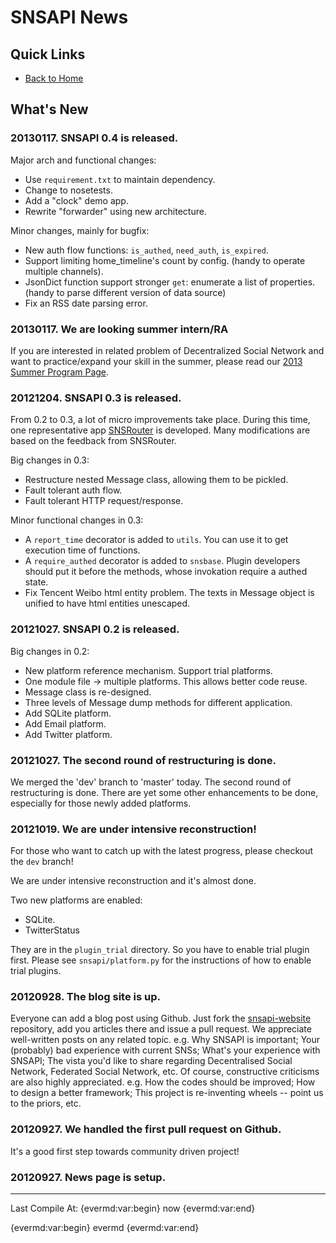 # SNSAPI News

## Quick Links

   * [Back to Home](../index.html)

## What's New

### 20130117. SNSAPI 0.4 is released. 

Major arch and functional changes:

   * Use `requirement.txt` to maintain dependency. 
   * Change to nosetests. 
   * Add a "clock" demo app. 
   * Rewrite "forwarder" using new architecture. 

Minor changes, mainly for bugfix:

   * New auth flow functions: `is_authed`, `need_auth`, `is_expired`. 
   * Support limiting home_timeline's count by config. (handy to operate multiple channels). 
   * JsonDict function support stronger `get`: enumerate a list of properties. (handy to parse different version of data source)
   * Fix an RSS date parsing error. 

### 20130117. We are looking summer intern/RA

If you are interested in related problem of Decentralized Social Network
and want to practice/expand your skill in the summer,
please read our
[2013 Summer Program Page](../2013summer/index.html).

### 20121204. SNSAPI 0.3 is released. 

From 0.2 to 0.3, a lot of micro improvements take place. 
During this time, one representative app 
[SNSRouter](https://github.com/hupili/sns-router)
is developed. 
Many modifications are based on the feedback from SNSRouter.

Big changes in 0.3:

   * Restructure nested Message class, 
   allowing them to be pickled. 
   * Fault tolerant auth flow. 
   * Fault tolerant HTTP request/response. 

Minor functional changes in 0.3:

   * A `report_time` decorator is added to `utils`.
   You can use it to get execution time of functions. 
   * A `require_authed` decorator is added to `snsbase`. 
   Plugin developers should put it before the methods, 
   whose invokation require a authed state. 
   * Fix Tencent Weibo html entity problem. 
   The texts in Message object is unified to have html entities unescaped. 

### 20121027. SNSAPI 0.2 is released. 

Big changes in 0.2:

   * New platform reference mechanism. 
   Support trial platforms. 
   * One module file -> multiple platforms. 
   This allows better code reuse. 
   * Message class is re-designed. 
   * Three levels of Message dump methods for different application. 
   * Add SQLite platform. 
   * Add Email platform. 
   * Add Twitter platform. 

### 20121027. The second round of restructuring is done. 

We merged the 'dev' branch to 'master' today. 
The second round of restructuring is done. 
There are yet some other enhancements to be done, 
especially for those newly added platforms. 

### 20121019. We are under intensive reconstruction!

For those who want to catch up with the latest progress, 
please checkout the	`dev` branch!

We are under intensive reconstruction and it's almost done. 

Two new platforms are enabled:

   * SQLite. 
   * TwitterStatus

They are in the `plugin_trial` directory. 
So you have to enable trial plugin first. 
Please see `snsapi/platform.py` for the instructions of 
how to enable trial plugins. 

### 20120928. The blog site is up. 

Everyone can add a blog post using Github. Just fork the 
[snsapi-website](https://github.com/hupili/snsapi-website)
repository, add you articles there and issue a pull request.
We appreciate well-written posts on any related topic. e.g. 
Why SNSAPI is important; 
Your (probably) bad experience with current SNSs; 
What's your experience with SNSAPI;
The vista you'd like to share regarding 
Decentralised Social Network, Federated Social Network, etc. 
Of course, constructive criticisms are also highly appreciated. 
e.g. How the codes should be improved;
How to design a better framework;
This project is re-inventing wheels -- point us to the priors, etc. 

### 20120927. We handled the first pull request on Github. 

It's a good first step towards community driven project!

### 20120927. News page is setup.

----------------

Last Compile At: 
{evermd:var:begin}
now
{evermd:var:end}

{evermd:var:begin}
evermd
{evermd:var:end}
